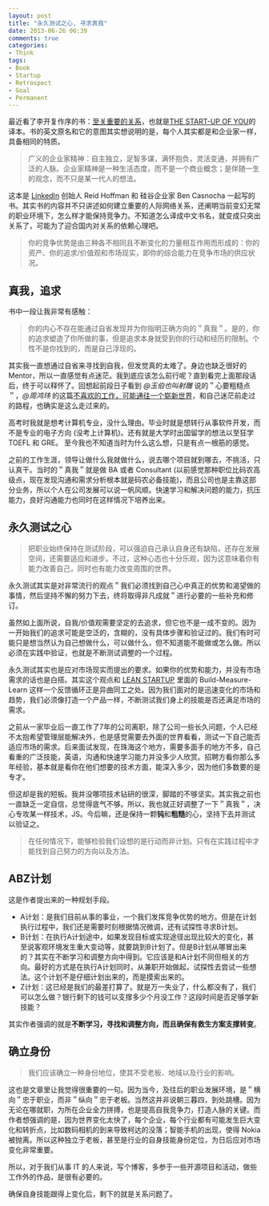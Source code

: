 ```yaml
---
layout: post
title: "永久测试之心, 寻求真我"
date: 2013-06-26 06:39
comments: true
categories: 
- Think
tags:
- Book
- Startup
- Retrospect
- Goal
- Permanent
---
```


[至关重要的关系]: http://www.amazon.cn/dp/B00COJ3CVY
[THE START-UP OF YOU]: http://www.amazon.com/dp/B008NXKYNO
[LinkedIn]: www.linkedin.com
[LEAN STARTUP]: http://www.amazon.com/dp/0307887898
[不喜欢的工作，可能通往一个崭新世界]: http://m.blog.sina.com.cn/s/blog_49f9228d0101c9pr.html?retcode=0

最近看了李开复作序的书：[至关重要的关系][]，也就是[THE START-UP OF YOU][]的译本。书的英文原名和它的意图其实想说明的是，每个人其实都是和企业家一样，具备相同的特质。  

>广义的企业家精神：自主独立，足智多谋，满怀抱负，灵活变通，并拥有广泛的人脉。企业家精神是一种生活态度，而不是一个商业概念；是伴随一生的观念，而不只是某一代人的想法。

这本是 [LinkedIn][] 创始人 Reid Hoffman 和 硅谷企业家 Ben Casnocha 一起写的书。其实书的内容并不只讲述如何建立重要的人际网络关系，还阐明当前变幻无常的职业环境下，怎么样才能保持竞争力。不知道怎么译成中文书名，就变成只突出关系了，可能为了迎合国内对关系的依赖心理吧。  

>你的竞争优势是由三种各不相同且不断变化的力量相互作用而形成的：你的资产、你的追求/价值观和市场现实，即你的综合能力在竞争市场的供应状况。

## 真我，追求  
书中一段让我非常有感触：  
 
>你的内心不存在能通过自省发现并为你指明正确方向的＂真我＂。是的，你的追求塑造了你所做的事，但是追求本身就受到你的行动和经历的限制。个性不是你找到的，而是自己浮现的。  

其实我一直想通过自省来寻找到自我，但发觉真的太难了。身边也缺乏很好的 Mentor，所以一直感觉有点迷茫。我到底应该怎么前行呢？直到看完上面那段话后，终于可以释怀了。回想起前段日子看到 _@玉伯也叫射雕_ 说的＂心要粗糙点＂，_@周鸿玮_ 的这篇[不喜欢的工作，可能通往一个崭新世界][]，和自己迷茫前走过的路程，也确实是这么走过来的。  

高考时我就是想考计算机专业，没什么理由。毕业时就是想转行从事软件开发，而不是专业的电子方向 (没考上计算机)。还有就是大学时出国留学的想法以至狂学 TOEFL 和 GRE。 至今我也不知道当时为什么这么想，只是有点一根筋的感觉。  

之前的工作生涯，领导让做什么我就做什么，说去哪个项目就到哪去，不挑活，只认真干。当时的＂真我＂就是做 BA 或者 Consultant (以前感觉那种职位比码农高级点，现在发现沟通和需求分析根本就是码农必备技能)，而且公司也是主靠这部分业务，所以个人在公司发展可以说一帆风顺。快速学习和解决问题的能力，抗压能力，良好沟通能力也同时在这样情况下培养出来。  

## 永久测试之心  
>把职业始终保持在测试阶段，可以强迫自己承认自身还有缺陷，还存在发展空间，还需要适应和进步。不过，这种心态也十分乐观，因为这意味着你有能力改善自己，同时也有能力改变周围的世界。

永久测试其实是对非常流行的观点＂我们必须找到自己心中真正的优势和渴望做的事情，然后坚持不懈的努力下去，终将取得非凡成就＂进行必要的一些补充和修订。  

虽然如上面所说，自我/价值观需要坚定的去追求，但它也不是一成不变的。因为一开始我们的追求可能是空泛的，含糊的，没有具体步骤和验证过的。我们有时可能只是想当然认为自己想做什么，可以做什么，但不知道能不能做或怎么做。所以必须在实践中验证，也就是不断测试调整的一个过程。  

永久测试其实也是应对市场现实而提出的要求。如果你的优势和能力，并没有市场需求的话也是白搭。其实这个观点和 [LEAN STARTUP][] 里面的 Build-Measure-Learn 这样一个反馈循环正是异曲同工之处。因为我们面对的是迅速变化的市场和趋势，我们必须像打造一个产品一样，不断测试我们身上的技能是否还满足市场的需求。  

之前从一家毕业后一直工作了7年的公司离职，除了公司一些长久问题，个人已经不太抱希望管理层能解决外，也是感觉需要去外面的世界看看，测试一下自己能否适应市场的需求。后来面试发现，在珠海这个地方，需要多面手的地方不多，自己看重的广泛技能，英语，沟通和快速学习能力并没多少人欣赏。招聘方看你那么多年经验，基本就是看你在他们想要的技术方面，能深入多少，因为他们多数要的是专才。  

但这却是我的短板。我并没哪项技术钻研的很深，脚踏的不够坚实。其实我之前也一直缺乏一定自信，总觉得底气不够。所以，我也就正好调整了一下＂真我＂，决心专攻某一样技术，JS。今后嘛，还是保持一颗**钝**和**粗糙**的心，坚持下去并测试以验证之。  

>在任何情况下，能够检验我们设想的是行动而非计划。只有在实践过程中才能找到自己努力的方向以及方法。

## ABZ计划  
这是作者提出来的一种规划手段。  

* A计划：是我们目前从事的事业，一个我们发挥竞争优势的地方。但是在计划执行过程中，我们还是需要时刻根据情况微调，还有试探性寻求B计划。  
* B计划：在执行A计划途中，如果发现目标或实现途径出现比较大的变化，甚至说客观环境发生重大变动等，就要跳到B计划了。但是B计划从哪冒出来的？其实在不断学习和调整方向中得到。它应该是和A计划不同但相关的方向。最好的方式是在执行A计划同时，从兼职开始做起，试探性去尝试一些想法。这个计划不是仔细计划出来的，而是摸索出来的。    
* Z计划：这已经是我们的最差打算了。就是万一失业了，什么都没有了，我们可以怎么做？银行剩下的钱可以支撑多少个月没工作？这段时间是否足够学新技能？  

其实作者强调的就是**不断学习，寻找和调整方向，而且确保有救生方案支撑转变**。

## 确立身份  
>我们应该确立一种身份地位，使其不受老板、地域以及行业的影响。

这也是文章里让我觉得很重要的一句。因为当今，及往后的职业发展环境，是＂横向＂忠于职业，而非＂纵向＂忠于老板。当然这并非说朝三暮四，到处跳槽。因为无论在哪就职，为所在企业全力拼搏，也是提高自我竞争力，打造人脉的关键。而作者想强调的是，因为世界变化太快了，每个企业，每个行业都有可能发生巨大变化和转折点，比如数码相机的到来导致柯达的没落；智能手机的出现，使得 Nokia 被抛离。所以这种独立于老板，甚至是行业的自身技能身份定位，为日后应对市场变化非常重要。  

所以，对于我们从事 IT 的人来说，写个博客，多参于一些开源项目和活动，做些工作外的作品，是很有必要的。  

确保自身技能跟得上变化后，剩下的就是关系问题了。
